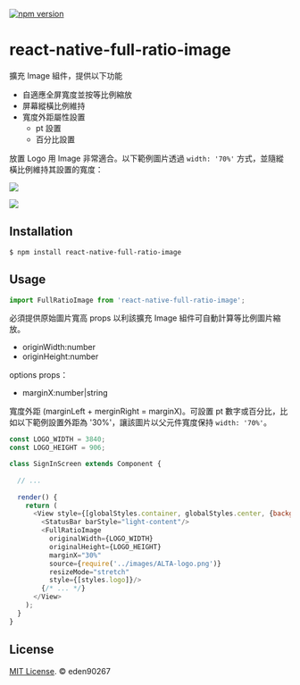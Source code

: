 [![npm version](https://badge.fury.io/js/react-native-full-ratio-image.svg)](https://badge.fury.io/js/react-native-full-ratio-image)

# react-native-full-ratio-image

擴充 Image 組件，提供以下功能

- 自適應全屏寬度並按等比例縮放
- 屏幕縱橫比例維持
- 寬度外距屬性設置
  - pt 設置
  - 百分比設置

放置 Logo 用 Image 非常適合。以下範例圖片透過 `width: '70%'` 方式，並隨縱橫比例維持其設置的寬度：

![](https://imgur.com/4ooks7K.png)

![](https://imgur.com/bOVvHv1.png)

## Installation

```shell
$ npm install react-native-full-ratio-image
```

## Usage

```javascript
import FullRatioImage from 'react-native-full-ratio-image';
```

必須提供原始圖片寬高 props 以利該擴充 Image 組件可自動計算等比例圖片縮放。

- originWidth:number
- originHeight:number

options props：

- marginX:number|string

寬度外距 (marginLeft + merginRight = marginX)。可設置 pt 數字或百分比，比如以下範例設置外距為 '30%'，讓該圖片以父元件寬度保持 `width: '70%'`。

```javascript
const LOGO_WIDTH = 3840;
const LOGO_HEIGHT = 906;

class SignInScreen extends Component {
  
  // ...
  
  render() {
    return (
      <View style={[globalStyles.container, globalStyles.center, {backgroundColor: primaryColor}]}>
        <StatusBar barStyle="light-content"/>
        <FullRatioImage
          originalWidth={LOGO_WIDTH}
          originalHeight={LOGO_HEIGHT}
          marginX="30%"
          source={require('../images/ALTA-logo.png')}
          resizeMode="stretch"
          style={[styles.logo]}/>
        {/* ... */}
      </View>
    );
  }
}
```

## License

[MIT License](http://opensource.org/licenses/mit-license.html). © eden90267
